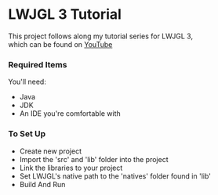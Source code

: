 # LWJGL 3 Tutorial

This project follows along my tutorial series for LWJGL 3,  
which can be found on [YouTube](https://www.youtube.com/channel/UCVebYXGDlnFPTIB4CT2dcGA)  


### Required Items
You'll need:  
- Java
- JDK
- An IDE you're comfortable with


### To Set Up
- Create new project
- Import the 'src' and 'lib' folder into the project
- Link the libraries to your project
- Set LWJGL's native path to the 'natives' folder found in 'lib'
- Build And Run